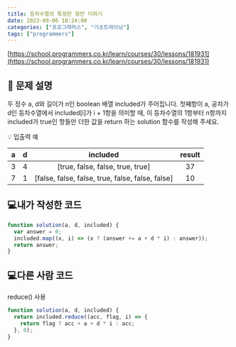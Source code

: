 ```yaml
---
title: 등차수열의 특정한 항만 더하기
date: 2023-09-06 18:24:00
categories: ["프로그래머스", "기초트레이닝"]
tags: ["programmers"]
---
```


[https://school.programmers.co.kr/learn/courses/30/lessons/181931](https://school.programmers.co.kr/learn/courses/30/lessons/181931)

## 📔 문제 설명

두 정수 a, d와 길이가 n인 boolean 배열 included가 주어집니다. 첫째항이 a, 공차가 d인 등차수열에서 included[i]가 i + 1항을 의미할 때, 이 등차수열의 1항부터 n항까지 included가 true인 항들만 더한 값을 return 하는 solution 함수를 작성해 주세요.

💡 입출력 예

|  a  |  d  |                     included                     | result |
| :-: | :-: | :----------------------------------------------: | :----: |
|  3  |  4  |         [true, false, false, true, true]         |   37   |
|  7  |  1  | [false, false, false, true, false, false, false] |   10   |

## 💻내가 작성한 코드

```js
function solution(a, d, included) {
  var answer = 0;
  included.map((x, i) => (x ? (answer += a + d * i) : answer));
  return answer;
}
```

## 💻다른 사람 코드

reduce() 사용

```js
function solution(a, d, included) {
  return included.reduce((acc, flag, i) => {
    return flag ? acc + a + d * i : acc;
  }, 0);
}
```
